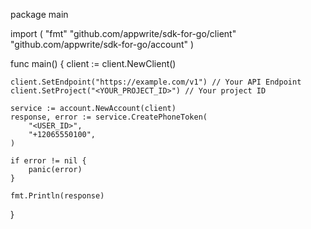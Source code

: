 package main

import (
    "fmt"
    "github.com/appwrite/sdk-for-go/client"
    "github.com/appwrite/sdk-for-go/account"
)

func main() {
    client := client.NewClient()

    client.SetEndpoint("https://example.com/v1") // Your API Endpoint
    client.SetProject("<YOUR_PROJECT_ID>") // Your project ID

    service := account.NewAccount(client)
    response, error := service.CreatePhoneToken(
        "<USER_ID>",
        "+12065550100",
    )

    if error != nil {
        panic(error)
    }

    fmt.Println(response)
}
